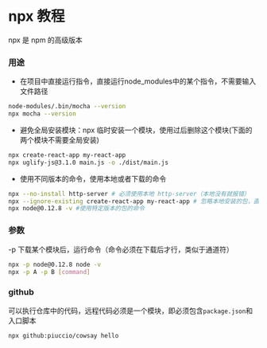 # npx 教程

npx 是 npm 的高级版本

### 用途

- 在项目中直接运行指令，直接运行node_modules中的某个指令，不需要输入文件路径

~~~bash
node-modules/.bin/mocha --version
npx mocha --version
~~~

- 避免全局安装模块：npx 临时安装一个模块，使用过后删除这个模块(下面的两个模块不需要全局安装)

~~~bash
npx create-react-app my-react-app
npx uglify-js@3.1.0 main.js -o ./dist/main.js
~~~

- 使用不同版本的命令，使用本地或者下载的命令

~~~bash
npx --no-install http-server # 必须使用本地 http-server（本地没有就报错）
npx --ignore-existing create-react-app my-react-app # 忽略本地安装的包，直接使用下载的包
npx node@0.12.8 -v #使用特定版本的包的命令
~~~

### 参数

-p 下载某个模块后，运行命令（命令必须在下载后才行，类似于通道符）

~~~bash
npx -p node@0.12.8 node -v 
npx -p A -p B [command]
~~~

### github 

可以执行仓库中的代码，远程代码必须是一个模块，即必须包含`package.json`和入口脚本

~~~bash
npx github:piuccio/cowsay hello
~~~

